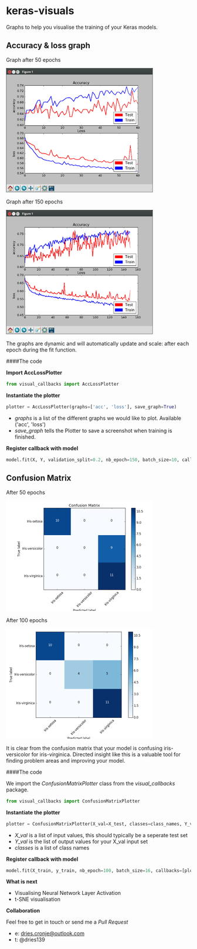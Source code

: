 # keras-visuals
Graphs to help you visualise the training of your Keras models.


## Accuracy & loss graph

Graph after 50 epochs

<img src="/img/s1.png" width="400"/>


Graph after 150 epochs

<img src="/img/s2.png" width="400"/>

The graphs are dynamic and will automatically update and scale: after each epoch during the fit function.

####The code

**Import AccLossPlotter**

```python
from visual_callbacks import AccLossPlotter

```

**Instantiate the plotter**
```python
plotter = AccLossPlotter(graphs=['acc', 'loss'], save_graph=True)
```
* *graphs* is a list of the different graphs we would like to plot. Available ('acc', 'loss')
* *save_graph* tells the Plotter to save a screenshot when training is finished.


**Register callback with model**

```python
model.fit(X, Y, validation_split=0.2, nb_epoch=150, batch_size=10, callbacks=[plotter])
```

## Confusion Matrix

After 50 epochs

<img src="/img/c1.png" width="400"/>


After 100 epochs

<img src="/img/_c2.png" width="400"/>

It is clear from the confusion matrix that your model is confusing iris-versicolor for iris-virginica. Directed insight like this is a valuable tool for finding problem areas and improving your model.


####The code

We import the *ConfusionMatrixPlotter* class from the *visual_callbacks* package.


```python
from visual_callbacks import ConfusionMatrixPlotter

```

**Instantiate the plotter**
```python
plotter = ConfusionMatrixPlotter(X_val=X_test, classes=class_names, Y_val=y_test)
```

* *X_val* is a list of input values, this should typically be a seperate test set
* *Y_val* is the list of output values for your X_val input set
* *classes* is a list of class names

**Register callback with model**

```python
model.fit(X_train, y_train, nb_epoch=100, batch_size=16, callbacks=[plotter])
```

**What is next**

* Visualising Neural Network Layer Activation 
* t-SNE visualisation

**Collaboration**

Feel free to get in touch or send me a *Pull Request*

* e: dries.cronje@outlook.com
* t: @dries139





